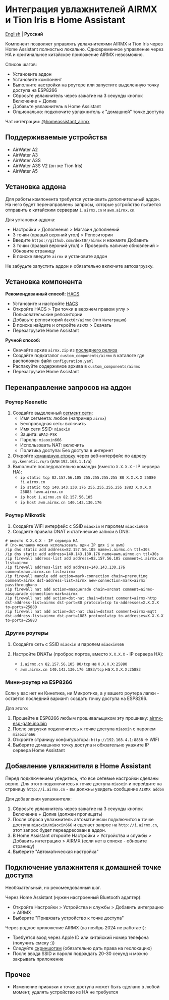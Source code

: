 # Интеграция увлажнителей AIRMX и Tion Iris в Home Assistant

[English](./README.md) | **Русский**

Компонент позволяет управлять увлажнителями AIRMX и Tion Iris через Home Assistant полностью локально. Одновременное управление через HA и оригинальное китайское приложение AIRMX невозможно.

Список шагов:

* Установите аддон
* Установите компонент
* Выполните настройки на роутере или запустите выделенную точку доступа на ESP8266
* Сбросьте увлажнитель через зажатие на 3 секунды кнопок Включение + Долив
* Добавьте увлажнитель в Home Assistant
* Опционально: подключите увлажнитель к "домашней" точке доступа

Чат интеграции: [@homeassistant_airmx](https://t.me/homeassistant_airmx)

## Поддерживаемые устройства

* AirWater A2
* AirWater A3
* AirWater A3S
* AirWater A3S V2 (он же Tion Iris)
* AirWater A5

## Установка аддона

Для работы компонента требуется установить дополнительный аддон. На него будет перенаправлены запросы, которые устройство пытается отправить к китайским серверам `i.airmx.cn` и `awm.airmx.cn`.

Для установки аддона:

* Настройки > Дополнения > Магазин дополнений
* 3 точки (правый верхний угол) > Репозитории
* Введите `https://github.com/dext0r/airmx` и нажмите Добавить
* 3 точки (правый верхний угол) > Проверить наличие обновлений > Обновите страницу
* В поиске введите `airmx` и установите аддон

Не забудьте запустить аддон и обязательно включите автозагрузку.

## Установка компонента

**Рекомендованный способ:** [HACS](https://hacs.xyz/)

* Установите и настройте [HACS](https://hacs.xyz/docs/use/#getting-started-with-hacs)
* Откройте HACS > Три точки в верхнем правом углу > Пользовательские репозитории
* Добавьте репозиторий `dext0r/airmx` (тип `Интеграция`)
* В поиске найдите и откройте `AIRMX` > Скачать
* Перезагрузите Home Assistant

**Ручной способ:**

* Скачайте архив `airmx.zip` из [последнего релиза](https://github.com/dext0r/airmx/releases/latest)
* Создайте подкаталог `custom_components/airmx` в каталоге где расположен файл `configuration.yaml`
* Распакуйте содержимое архива в `custom_components/airmx`
* Перезагрузите Home Assistant

## Перенаправление запросов на аддон

### Роутер Keenetic

1. Создайте выделенный [сегмент сети](https://help.keenetic.com/hc/ru/articles/360005236300-Сегменты-сети):
   * Имя сегмента: любое (например `airmx`)
   * Беспроводная сеть: включить
   * Имя сети SSID: `miaoxin`
   * Защита: `WPA2-PSK`
   * Пароль: `miaoxin666`
   * Использовать NAT: включить
   * Политика доступа: Без доступа в интернет
2. Откройте [командную строку](https://help.keenetic.com/hc/ru/articles/213965889-Интерфейс-командной-строки-CLI-интернет-центра) через веб-интерфейс по адресу `my.keenetic.ru/a` (или `192.168.1.1/a`)
3. Выполните последовательно команды (вместо `X.X.X.X` - IP сервера HA):
   * `ip static tcp 82.157.56.105 255.255.255.255 80 X.X.X.X 25880 !i.airmx.cn`
   * `ip static tcp 140.143.130.176 255.255.255.255 1883 X.X.X.X 25883 !awm.airmx.cn`
   * `ip host i.airmx.cn 82.157.56.105`
   * `ip host awm.airmx.cn 140.143.130.176`

### Роутер Mikrotik

1. Создайте WiFi интерфейс с SSID `miaoxin` и паролем `miaoxin666`
2. Создайте правила DNAT и статические записи в DNS:

```text
# вместо X.X.X.X - IP сервера HA
# (по-желанию можно использовать один IP для i и awm)
/ip dns static add address=82.157.56.105 name=i.airmx.cn ttl=30s
/ip dns static add address=140.143.130.176 name=awm.airmx.cn ttl=30s
/ip firewall address-list add address=82.157.56.105 comment=i.airmx.cn list=airmx
/ip firewall address-list add address=140.143.130.176 comment=awm.airmx.cn list=airmx
/ip firewall mangle add action=mark-connection chain=prerouting comment=airmx dst-address-list=airmx new-connection-mark=airmx passthrough=no
/ip firewall nat add action=masquerade chain=srcnat comment=airmx-masquarade connection-mark=airmx
/ip firewall nat add action=dst-nat chain=dstnat comment=airmx-http dst-address-list=airmx dst-port=80 protocol=tcp to-addresses=X.X.X.X to-ports=25880
/ip firewall nat add action=dst-nat chain=dstnat comment=airmx-mqtt dst-address-list=airmx dst-port=1883 protocol=tcp to-addresses=X.X.X.X to-ports=25883
```

### Другие роутеры

1. Создайте сеть с SSID `miaoxin` и паролем `miaoxin666`
2. Настройте DNATы (проброс портов, вместо `X.X.X.X` - IP сервера HA):

   * `i.airmx.cn 82.157.56.105 80/tcp` на `X.X.X.X:25880`
   * `awm.airmx.cn 140.143.130.176 1883/tcp` на `X.X.X.X:25883`

### Мини-роутер на ESP8266

Если у вас нет ни Кинетика, ни Микротика, а у вашего роутера лапки - остаётся последний вариант: создать точку доступа на ESP8266.

Для этого:

1. Прошейте в ESP8266 любым прошивальщиком эту прошивку: [airmx-esp-gate.ino.bin](https://github.com/dext0r/airmx/raw/main/airmx-esp-gate/build/esp8266.esp8266.nodemcu/airmx-esp-gate.ino.bin)
2. После загрузки подключитесь к точке доступа `miaoxin` с паролем `miaoxin666`
3. Откройте страницу конфигуратора: `http://192.168.4.1:8888` -> WIFI
4. Выберите домашнюю точку доступа и обязательно укажите IP сервера Home Assistant

## Добавление увлажнителя в Home Assistant

Перед подключением убедитесь, что все сетевые настройки сделаны верно. Для этого подключитесь к точке доступа `miaoxin` и перейдите на страницу `http://i.airmx.cn` - вы должны увидеть сообщение `AIRMX addon`

Для добавления увлажнителя:

1. Сбросьте увлажнитель через зажатие на 3 секунды кнопок Включение + Долив (должен пропищать)
2. После сброса увлажнитель автоматически подключится к точке доступа `miaoxin/miaoxin666` и сделает запрос на `http://i.airmx.cn`, этот запрос будет переадресован в аддон.
3. В Home Assistant откройте Настройки > Устройства и службы > Добавить интеграцию > AIRMX (если нет в списке - обновите страницу)
4. Выберите "Автоматическая настройка"

## Подключение увлажнителя к домашней точке доступа

Необязательный, но рекомендованный шаг.

Через Home Assistant (нужен настроенный Bluetooth адаптер):

* Откройте Настройки > Устройства и службы > Добавить интеграцию > AIRMX
* Выберите "Привязать устройство к точке доступа"

Через родное приложение AIRMX (на ноябрь 2024 не работает):

* Требуется вход через Apple ID или китайский номер телефона (получить смску :))
* Следуйте [скриншотам](./images/ios) (обязательно дать права на геолокацию)
* После ввода SSID и пароля подождать 20-30 секунд и можно закрывать приложение

## Прочее

* Изменение привязки к точке доступа может быть сделано в любой момент, удалять устройство из HA не требуется
